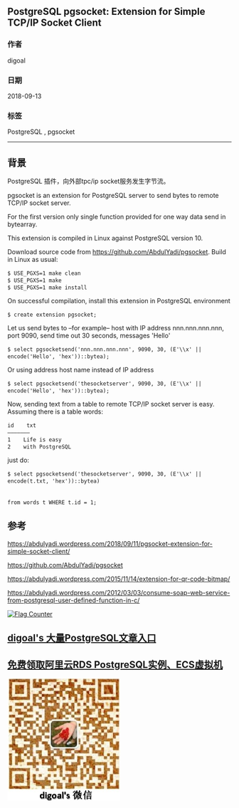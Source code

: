 ## PostgreSQL pgsocket: Extension for Simple TCP/IP Socket Client  
                                                               
### 作者                                                               
digoal                                                               
                                                               
### 日期                                                               
2018-09-13                                                             
                                                               
### 标签                                                               
PostgreSQL , pgsocket    
                                                               
----                                                               
                                                               
## 背景      
PostgreSQL 插件，向外部tpc/ip socket服务发生字节流。  
  
pgsocket is an extension for PostgreSQL server to send bytes to remote TCP/IP socket server.   
  
For the first version only single function provided for one way data send in bytearray.   
  
This extension is compiled in Linux against PostgreSQL version 10.   
  
Download source code from https://github.com/AbdulYadi/pgsocket. Build in Linux as usual:  
  
```  
$ USE_PGXS=1 make clean  
$ USE_PGXS=1 make  
$ USE_PGXS=1 make install  
```  
  
On successful compilation, install this extension in PostgreSQL environment  
  
```  
$ create extension pgsocket;  
```  
  
Let us send bytes to –for example– host with IP address nnn.nnn.nnn.nnn, port 9090, send time out 30 seconds, messages 'Hello'  
  
```  
$ select pgsocketsend('nnn.nnn.nnn.nnn', 9090, 30, (E'\\x' || encode('Hello', 'hex'))::bytea);  
```  
  
Or using address host name instead of IP address  
  
```  
$ select pgsocketsend('thesocketserver', 9090, 30, (E'\\x' || encode('Hello', 'hex'))::bytea);  
```  
  
Now, sending text from a table to remote TCP/IP socket server is easy. Assuming there is a table words:  
  
```  
id    txt  
——————–  
1    Life is easy  
2    with PostgreSQL  
```  
  
  
just do:  
  
```  
$ select pgsocketsend('thesocketserver', 9090, 30, (E'\\x' || encode(t.txt, 'hex'))::bytea)  
  
  
from words t WHERE t.id = 1;  
```  
  
## 参考  
https://abdulyadi.wordpress.com/2018/09/11/pgsocket-extension-for-simple-socket-client/  
  
https://github.com/AbdulYadi/pgsocket  
  
https://abdulyadi.wordpress.com/2015/11/14/extension-for-qr-code-bitmap/  
  
https://abdulyadi.wordpress.com/2012/03/03/consume-soap-web-service-from-postgresql-user-defined-function-in-c/  
  
  
<a rel="nofollow" href="http://info.flagcounter.com/h9V1"  ><img src="http://s03.flagcounter.com/count/h9V1/bg_FFFFFF/txt_000000/border_CCCCCC/columns_2/maxflags_12/viewers_0/labels_0/pageviews_0/flags_0/"  alt="Flag Counter"  border="0"  ></a>  
  
  
## [digoal's 大量PostgreSQL文章入口](https://github.com/digoal/blog/blob/master/README.md "22709685feb7cab07d30f30387f0a9ae")
  
  
## [免费领取阿里云RDS PostgreSQL实例、ECS虚拟机](https://free.aliyun.com/ "57258f76c37864c6e6d23383d05714ea")
  
  
![digoal's weixin](../pic/digoal_weixin.jpg "f7ad92eeba24523fd47a6e1a0e691b59")
  
